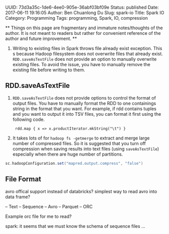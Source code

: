 UUID: 73d3a35c-1de6-4ee0-905e-36abf03bf09e
Status: published
Date: 2017-06-11 19:16:05
Author: Ben Chuanlong Du
Slug: spark-io
Title: Spark IO
Category: Programming
Tags: programming, Spark, IO, compression

**
Things on this page are
fragmentary and immature notes/thoughts of the author.
It is not meant to readers
but rather for convenient reference of the author and future improvement.
**

1. Writing to existing files in Spark throws file already exist exception. 
This s because Hadoop filesystem does not overwrite files that already exist.
`RDD.saveAsTextFile` does not provide an option to manually overwrite existing files.
To avoid the issue, 
you have to manually remove the existing file before writing to them.

## RDD.saveAsTextFile

1. `RDD.saveAsTextFile` does not provide options to control the format of output files.
    You have to manually format the RDD to one containings string in the format that you want. 
    For example, 
    if rdd contains tuples and you want to output it into TSV files, 
    you can format it first using the following code.

        rdd.map { x => x.productIterator.mkString("\t") }

2. It takes lots of for `hadoop fs -getmerge`
    to extract and merge large number of compressed files.
    So it is suggested that you turn off compression 
    when saving results into text files (using `saveAsTextFile`)
    especially when there are huge number of partitions.

```scala
sc.hadoopConfiguration.set("mapred.output.compress", "false")
```

## File Format

avro offical support instead of databricks? simplest way to read avro into data frame?

– Text – Sequence – Avro – Parquet – ORC

Example orc file for me to read?

spark: it seems that we must know the schema of sequence files ...



